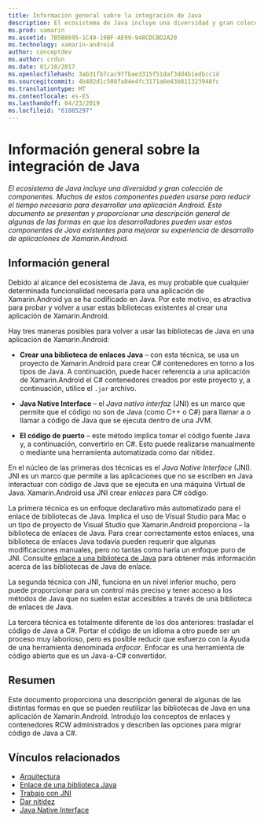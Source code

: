 ```yaml
---
title: Información general sobre la integración de Java
description: El ecosistema de Java incluye una diversidad y gran colección de componentes. Muchos de estos componentes pueden usarse para reducir el tiempo necesario para desarrollar una aplicación Android. Este documento se presentan y proporcionar una descripción general de algunas de las formas en que los desarrolladores pueden usar estos componentes de Java existentes para mejorar su experiencia de desarrollo de aplicaciones de Xamarin.Android.
ms.prod: xamarin
ms.assetid: 7B5B8695-1C49-19BF-AE99-948CDCBD2A20
ms.technology: xamarin-android
author: conceptdev
ms.author: crdun
ms.date: 01/18/2017
ms.openlocfilehash: 3ab31fb7cac97fbae3315f51daf3dd4b1edbcc1d
ms.sourcegitcommit: 4b402d1c508fa84e4fc3171a6e43b811323948fc
ms.translationtype: MT
ms.contentlocale: es-ES
ms.lasthandoff: 04/23/2019
ms.locfileid: "61085297"
---
```

# <a name="java-integration-overview"></a>Información general sobre la integración de Java

_El ecosistema de Java incluye una diversidad y gran colección de componentes. Muchos de estos componentes pueden usarse para reducir el tiempo necesario para desarrollar una aplicación Android. Este documento se presentan y proporcionar una descripción general de algunas de las formas en que los desarrolladores pueden usar estos componentes de Java existentes para mejorar su experiencia de desarrollo de aplicaciones de Xamarin.Android._


## <a name="overview"></a>Información general

Debido al alcance del ecosistema de Java, es muy probable que cualquier determinada funcionalidad necesaria para una aplicación de Xamarin.Android ya se ha codificado en Java. Por este motivo, es atractiva para probar y volver a usar estas bibliotecas existentes al crear una aplicación de Xamarin.Android. 

Hay tres maneras posibles para volver a usar las bibliotecas de Java en una aplicación de Xamarin.Android: 

-   **Crear una biblioteca de enlaces Java** &ndash; con esta técnica, se usa un proyecto de Xamarin.Android para crear C# contenedores en torno a los tipos de Java. A continuación, puede hacer referencia a una aplicación de Xamarin.Android el C# contenedores creados por este proyecto y, a continuación, utilice el `.jar` archivo. 

-   **Java Native Interface** &ndash; el *Java nativo* *interfaz* (JNI) es un marco que permite que el código no son de Java (como C++ o C#) para llamar a o llamar a código de Java que se ejecuta dentro de una JVM. 

-   **El código de puerto** &ndash; este método implica tomar el código fuente Java y, a continuación, convertirlo en C#. Esto puede realizarse manualmente o mediante una herramienta automatizada como dar nitidez. 

En el núcleo de las primeras dos técnicas es el *Java Native Interface* (JNI). JNI es un marco que permite a las aplicaciones que no se escriben en Java interactuar con código de Java que se ejecuta en una máquina Virtual de Java. Xamarin.Android usa JNI crear *enlaces* para C# código. 

La primera técnica es un enfoque declarativo más automatizado para el enlace de bibliotecas de Java. Implica el uso de Visual Studio para Mac o un tipo de proyecto de Visual Studio que Xamarin.Android proporciona &ndash; la biblioteca de enlaces de Java. Para crear correctamente estos enlaces, una biblioteca de enlaces Java todavía pueden requerir que algunas modificaciones manuales, pero no tantas como haría un enfoque puro de JNI. Consulte [enlace a una biblioteca de Java](~/android/platform/binding-java-library/index.md) para obtener más información acerca de las bibliotecas de Java de enlace. 

La segunda técnica con JNI, funciona en un nivel inferior mucho, pero puede proporcionar para un control más preciso y tener acceso a los métodos de Java que no suelen estar accesibles a través de una biblioteca de enlaces de Java. 

La tercera técnica es totalmente diferente de los dos anteriores: trasladar el código de Java a C#. Portar el código de un idioma a otro puede ser un proceso muy laborioso, pero es posible reducir que esfuerzo con la Ayuda de una herramienta denominada *enfocar*. Enfocar es una herramienta de código abierto que es un Java-a-C# convertidor. 



## <a name="summary"></a>Resumen

Este documento proporciona una descripción general de algunas de las distintas formas en que se pueden reutilizar las bibliotecas de Java en una aplicación de Xamarin.Android. Introdujo los conceptos de enlaces y contenedores RCW administrados y describen las opciones para migrar código de Java a C#. 


## <a name="related-links"></a>Vínculos relacionados

- [Arquitectura](~/android/internals/architecture.md)
- [Enlace de una biblioteca Java](~/android/platform/binding-java-library/index.md)
- [Trabajo con JNI](~/android/platform/java-integration/working-with-jni.md)
- [Dar nitidez](https://github.com/slluis/sharpen)
- [Java Native Interface](http://docs.oracle.com/javase/7/docs/technotes~/jni/index.html)

